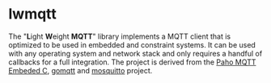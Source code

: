 # lwmqtt

The "**L**ight **W**eight **MQTT**" library implements a MQTT client that is optimized to be used in embedded and constraint systems. It can be used with any operating system and network stack and only requires a handful of callbacks for a full integration. The project is derived from the [Paho MQTT Embeded C](https://github.com/eclipse/paho.mqtt.embedded-c), [gomqtt](https://github.com/gomqtt) and [mosquitto](https://github.com/eclipse/mosquitto) project.
